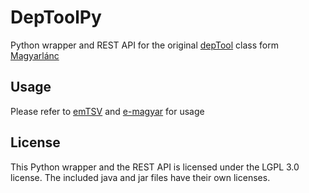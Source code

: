 # DepToolPy
Python wrapper and REST API for the original [depTool](https://github.com/dlt-rilmta/hunlp-GATE/blob/master/Lang_Hungarian/src/hu/nytud/gate/util/DepTool.java) class form [Magyarlánc](https://github.com/zsibritajanos/magyarlanc)

## Usage

Please refer to [emTSV](https://github.com/dlazesz/emTSV) and [e-magyar](https://e-magyar.hu) for usage

## License

This Python wrapper and the REST API is licensed under the LGPL 3.0 license.
The included java and jar files have their own licenses.
